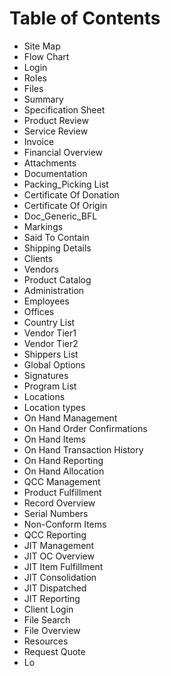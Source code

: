# Table of Contents
- Site Map	
- Flow Chart
- Login
- Roles
- Files
- Summary
- Specification Sheet
- Product Review
- Service Review
- Invoice
- Financial Overview
- Attachments
- Documentation
- Packing_Picking List
- Certificate Of Donation
- Certificate Of Origin
- Doc_Generic_BFL
- Markings
- Said To Contain
- Shipping Details
- Clients
- Vendors
- Product Catalog
- Administration
- Employees
- Offices
- Country List
- Vendor Tier1
- Vendor Tier2
- Shippers List
- Global Options
- Signatures
- Program List
- Locations
- Location types
- On Hand Management
- On Hand Order Confirmations
- On Hand Items
- On Hand Transaction History
- On Hand Reporting
- On Hand Allocation
- QCC Management
- Product Fulfillment
- Record Overview
- Serial Numbers
- Non-Conform Items
- QCC Reporting
- JIT Management
- JIT OC Overview
- JIT Item Fulfillment
- JIT Consolidation
- JIT Dispatched
- JIT Reporting
- Client Login
- File Search
- File Overview
- Resources
- Request Quote
- Lo

